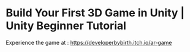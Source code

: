 # Build Your First 3D Game in Unity | Unity Beginner Tutorial

Experience the game at : https://developerbybirth.itch.io/ar-game